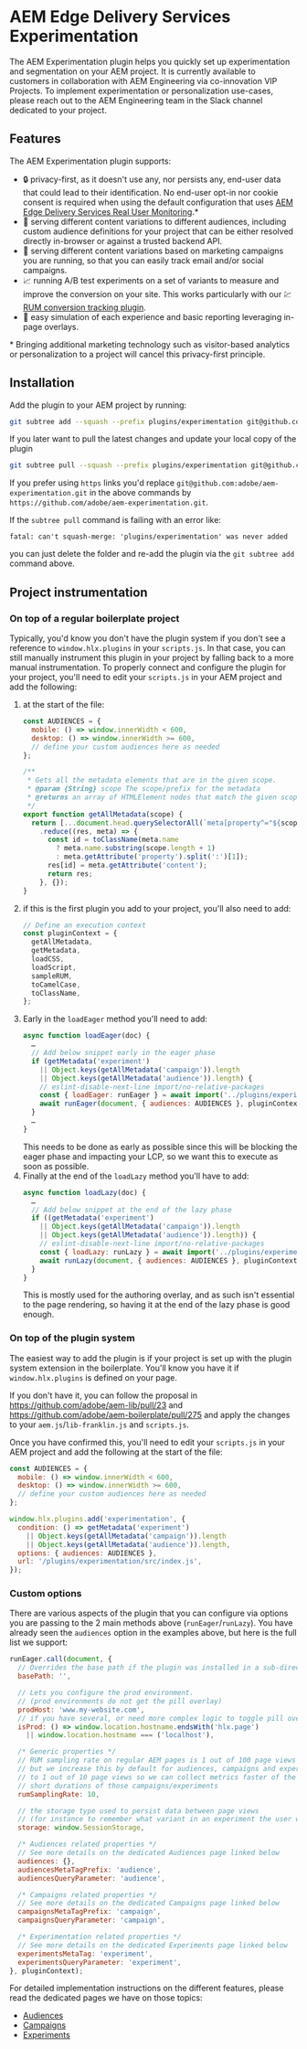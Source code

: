 # AEM Edge Delivery Services Experimentation

The AEM Experimentation plugin helps you quickly set up experimentation and segmentation on your AEM project. 
It is currently available to customers in collaboration with AEM Engineering via co-innovation VIP Projects. 
To implement experimentation or personalization use-cases, please reach out to the AEM Engineering team in the Slack channel dedicated to your project.

## Features

The AEM Experimentation plugin supports:
- :lock: privacy-first, as it doesn't use any, nor persists any, end-user data that could lead to their identification. No end-user opt-in nor cookie consent is required when using the default configuration that uses [AEM Edge Delivery Services Real User Monitoring](https://github.com/adobe/helix-rum-js/).*
- :busts_in_silhouette: serving different content variations to different audiences, including custom audience definitions for your project that can be either resolved directly in-browser or against a trusted backend API.
- :money_with_wings: serving different content variations based on marketing campaigns you are running, so that you can easily track email and/or social campaigns.
- :chart_with_upwards_trend: running A/B test experiments on a set of variants to measure and improve the conversion on your site. This works particularly with our :chart: [RUM conversion tracking plugin](https://github.com/adobe/franklin-rum-conversion).
- :rocket: easy simulation of each experience and basic reporting leveraging in-page overlays.

\* Bringing additional marketing technology such as visitor-based analytics or personalization to a project will cancel this privacy-first principle.

## Installation

Add the plugin to your AEM project by running:
```sh
git subtree add --squash --prefix plugins/experimentation git@github.com:adobe/aem-experimentation.git main
```

If you later want to pull the latest changes and update your local copy of the plugin
```sh
git subtree pull --squash --prefix plugins/experimentation git@github.com:adobe/aem-experimentation.git main
```

If you prefer using `https` links you'd replace `git@github.com:adobe/aem-experimentation.git` in the above commands by `https://github.com/adobe/aem-experimentation.git`.

If the `subtree pull` command is failing with an error like:
```
fatal: can't squash-merge: 'plugins/experimentation' was never added
```
you can just delete the folder and re-add the plugin via the `git subtree add` command above.

## Project instrumentation

### On top of a regular boilerplate project

Typically, you'd know you don't have the plugin system if you don't see a reference to `window.hlx.plugins` in your `scripts.js`. In that case, you can still manually instrument this plugin in your project by falling back to a more manual instrumentation. To properly connect and configure the plugin for your project, you'll need to edit your `scripts.js` in your AEM project and add the following:

1. at the start of the file:
    ```js
    const AUDIENCES = {
      mobile: () => window.innerWidth < 600,
      desktop: () => window.innerWidth >= 600,
      // define your custom audiences here as needed
    };

    /**
     * Gets all the metadata elements that are in the given scope.
     * @param {String} scope The scope/prefix for the metadata
     * @returns an array of HTMLElement nodes that match the given scope
     */
    export function getAllMetadata(scope) {
      return [...document.head.querySelectorAll(`meta[property^="${scope}:"],meta[name^="${scope}-"]`)]
        .reduce((res, meta) => {
          const id = toClassName(meta.name
            ? meta.name.substring(scope.length + 1)
            : meta.getAttribute('property').split(':')[1]);
          res[id] = meta.getAttribute('content');
          return res;
        }, {});
    }
    ```
2. if this is the first plugin you add to your project, you'll also need to add:
    ```js
    // Define an execution context
    const pluginContext = {
      getAllMetadata,
      getMetadata,
      loadCSS,
      loadScript,
      sampleRUM,
      toCamelCase,
      toClassName,
    };
    ```
3. Early in the `loadEager` method you'll need to add:
    ```js
    async function loadEager(doc) {
      …
      // Add below snippet early in the eager phase
      if (getMetadata('experiment')
        || Object.keys(getAllMetadata('campaign')).length
        || Object.keys(getAllMetadata('audience')).length) {
        // eslint-disable-next-line import/no-relative-packages
        const { loadEager: runEager } = await import('../plugins/experimentation/src/index.js');
        await runEager(document, { audiences: AUDIENCES }, pluginContext);
      }
      …
    }
    ```
    This needs to be done as early as possible since this will be blocking the eager phase and impacting your LCP, so we want this to execute as soon as possible.
4. Finally at the end of the `loadLazy` method you'll have to add:
    ```js
    async function loadLazy(doc) {
      …
      // Add below snippet at the end of the lazy phase
      if ((getMetadata('experiment')
        || Object.keys(getAllMetadata('campaign')).length
        || Object.keys(getAllMetadata('audience')).length)) {
        // eslint-disable-next-line import/no-relative-packages
        const { loadLazy: runLazy } = await import('../plugins/experimentation/src/index.js');
        await runLazy(document, { audiences: AUDIENCES }, pluginContext);
      }
    }
    ```
    This is mostly used for the authoring overlay, and as such isn't essential to the page rendering, so having it at the end of the lazy phase is good enough.

### On top of the plugin system

The easiest way to add the plugin is if your project is set up with the plugin system extension in the boilerplate.
You'll know you have it if `window.hlx.plugins` is defined on your page.

If you don't have it, you can follow the proposal in https://github.com/adobe/aem-lib/pull/23 and https://github.com/adobe/aem-boilerplate/pull/275 and apply the changes to your `aem.js`/`lib-franklin.js` and `scripts.js`.

Once you have confirmed this, you'll need to edit your `scripts.js` in your AEM project and add the following at the start of the file:
```js
const AUDIENCES = {
  mobile: () => window.innerWidth < 600,
  desktop: () => window.innerWidth >= 600,
  // define your custom audiences here as needed
};

window.hlx.plugins.add('experimentation', {
  condition: () => getMetadata('experiment')
    || Object.keys(getAllMetadata('campaign')).length
    || Object.keys(getAllMetadata('audience')).length,
  options: { audiences: AUDIENCES },
  url: '/plugins/experimentation/src/index.js',
});
```

### Custom options

There are various aspects of the plugin that you can configure via options you are passing to the 2 main methods above (`runEager`/`runLazy`).
You have already seen the `audiences` option in the examples above, but here is the full list we support:

```js
runEager.call(document, {
  // Overrides the base path if the plugin was installed in a sub-directory
  basePath: '',

  // Lets you configure the prod environment.
  // (prod environments do not get the pill overlay)
  prodHost: 'www.my-website.com',
  // if you have several, or need more complex logic to toggle pill overlay, you can use
  isProd: () => window.location.hostname.endsWith('hlx.page')
    || window.location.hostname === ('localhost'),

  /* Generic properties */
  // RUM sampling rate on regular AEM pages is 1 out of 100 page views
  // but we increase this by default for audiences, campaigns and experiments
  // to 1 out of 10 page views so we can collect metrics faster of the relative
  // short durations of those campaigns/experiments
  rumSamplingRate: 10,

  // the storage type used to persist data between page views
  // (for instance to remember what variant in an experiment the user was served)
  storage: window.SessionStorage,

  /* Audiences related properties */
  // See more details on the dedicated Audiences page linked below
  audiences: {},
  audiencesMetaTagPrefix: 'audience',
  audiencesQueryParameter: 'audience',

  /* Campaigns related properties */
  // See more details on the dedicated Campaigns page linked below
  campaignsMetaTagPrefix: 'campaign',
  campaignsQueryParameter: 'campaign',

  /* Experimentation related properties */
  // See more details on the dedicated Experiments page linked below
  experimentsMetaTag: 'experiment',
  experimentsQueryParameter: 'experiment',
}, pluginContext);
```

For detailed implementation instructions on the different features, please read the dedicated pages we have on those topics:
- [Audiences](https://github.com/adobe/aem-experimentation/wiki/Audiences)
- [Campaigns](https://github.com/adobe/aem-experimentation/wiki/Campaigns)
- [Experiments](https://github.com/adobe/aem-experimentation/wiki/Experiments)
